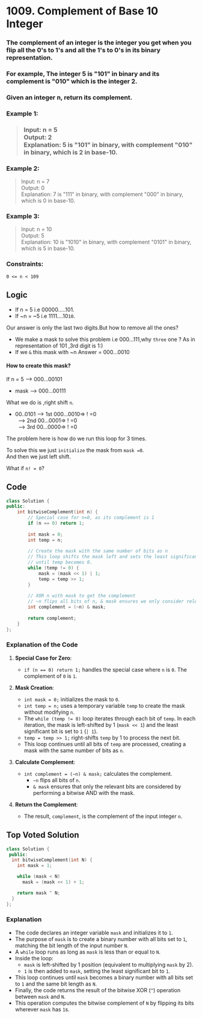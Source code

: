# 1009. Complement of Base 10 Integer

### The complement of an integer is the integer you get when you flip all the 0's to 1's and all the 1's to 0's in its binary representation.
### For example, The integer 5 is "101" in binary and its complement is "010" which is the integer 2.
### Given an integer n, return its complement.

 

<h3>Example 1:<h3>

> Input: n = 5<br>
Output: 2<br>
Explanation: 5 is "101" in binary, with complement "010" in binary, which is 2 in base-10.<br>

<h3>Example 2:</h3>

> Input: n = 7<br>
Output: 0<br>
Explanation: 7 is "111" in binary, with complement "000" in binary, which is 0 in base-10.

<h3>Example 3:</h3>

> Input: n = 10<br>
Output: 5<br>
Explanation: 10 is "1010" in binary, with complement "0101" in binary, which is 5 in base-10.
 

### Constraints:

`0 <= n < 109`

## Logic
- If n = 5 i.e 00000.....101.
- If ~n = ~5 i.e 1111....10`10`.

Our answer is only the last two digits.But how to remove all the ones?
- We make a mask to solve this problem i.e 000...111,why `three` one ?
As in representation of 101 ,3rd digit is 1:)
- If we `&` this mask with ~n
Answer = 000...0010

#### How to create this mask?
If n = 5 --> 000...00101
 - mask  --> 000...00111

What we do is ,right shift `n`.
- 00..0101 --> 1st 000...0010=> ! =0<br>
&nbsp;&nbsp;--> 2nd 00...0001=> ! =0<br>
&nbsp;&nbsp;--> 3rd 00...0000=> ! =0

The problem here is how do we run this loop for 3 times.

To solve this we just `initialize` the mask from `mask =0`.<br>
And then we just left shift.

What if `n! = 0`?

## Code


```cpp
class Solution {
public:
    int bitwiseComplement(int n) {
        // Special case for n=0, as its complement is 1
        if (n == 0) return 1; 
        
        int mask = 0;
        int temp = n;
        
        // Create the mask with the same number of bits as n
        // This loop shifts the mask left and sets the least significant bit to 1
        // until temp becomes 0.
        while (temp != 0) {
            mask = (mask << 1) | 1;
            temp = temp >> 1;
        }
        
        // XOR n with mask to get the complement
        // ~n flips all bits of n, & mask ensures we only consider relevant bits
        int complement = (~n) & mask;
        
        return complement;
    }
};
```

### Explanation of the Code

1. **Special Case for Zero**:
   - `if (n == 0) return 1;` handles the special case where `n` is `0`. The complement of `0` is `1`.

2. **Mask Creation**:
   - `int mask = 0;` initializes the mask to `0`.
   - `int temp = n;` uses a temporary variable `temp` to create the mask without modifying `n`.
   - The `while (temp != 0)` loop iterates through each bit of `temp`. In each iteration, the mask is left-shifted by 1 (`mask << 1`) and the least significant bit is set to `1` (`| 1`).
   - `temp = temp >> 1;` right-shifts `temp` by 1 to process the next bit.
   - This loop continues until all bits of `temp` are processed, creating a mask with the same number of bits as `n`.

3. **Calculate Complement**:
   - `int complement = (~n) & mask;` calculates the complement.
     - `~n` flips all bits of `n`.
     - `& mask` ensures that only the relevant bits are considered by performing a bitwise AND with the mask.
   
4. **Return the Complement**:
   - The result, `complement`, is the complement of the input integer `n`.

## Top Voted Solution

```cpp
class Solution {
 public:
  int bitwiseComplement(int N) {
    int mask = 1;

    while (mask < N)
      mask = (mask << 1) + 1;

    return mask ^ N;
  }
};
```


### Explanation

- The code declares an integer variable `mask` and initializes it to `1`.
- The purpose of `mask` is to create a binary number with all bits set to `1`, matching the bit length of the input number `N`.
- A `while` loop runs as long as `mask` is less than or equal to `N`.
- Inside the loop:
  - `mask` is left-shifted by 1 position (equivalent to multiplying `mask` by 2).
  - `1` is then added to `mask`, setting the least significant bit to `1`.
- This loop continues until `mask` becomes a binary number with all bits set to `1` and the same bit length as `N`.
- Finally, the code returns the result of the bitwise XOR (`^`) operation between `mask` and `N`.
- This operation computes the bitwise complement of `N` by flipping its bits wherever `mask` has `1`s.
